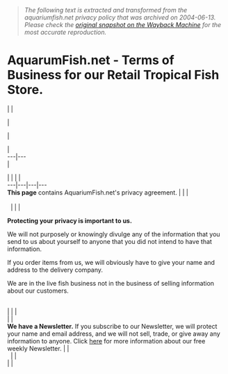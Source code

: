 > *The following text is extracted and transformed from the aquariumfish.net privacy policy that was archived on 2004-06-13. Please check the [original snapshot on the Wayback Machine](https://web.archive.org/web/20040613085706id_/http%3A//aquariumfish.net/pages/privacy_statement.htm%23top2) for the most accurate reproduction.*

# AquarumFish.net - Terms of Business for our Retail Tropical Fish Store.

|  | 

| 

| 

[](http://www.aquariumfish.net/)

|   
---|---  
| 

|  |  [](http://www.aquariumfish.net/) |  |   
---|---|---|---  
**This page** contains AquariumFish.net's privacy agreement. |  |  |   
   
  |  |  |   
  
**Protecting your privacy is important to us.**

We will not purposely or knowingly divulge any of the information that you send to us about yourself to anyone that you did not intend to have that information.

If you order items from us, we will obviously have to give your name and address to the delivery company. 

We are in the live fish business not in the business of selling information about our customers.  
 

|  |  |   
|  |   
**We have a Newsletter.** If you subscribe to our Newsletter, we will protect your name and email address, and we will not sell, trade, or give away any information to anyone. Click [here](https://web.archive.org/web/20040613085706id_/http%3A//aquariumfish.net/pages/newsletter.htm) for more information about our free weekly Newsletter. |  |   
  |  |   
|  | 
